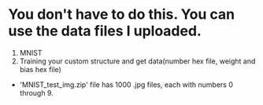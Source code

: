 # You don't have to do this. You can use the data files I uploaded.

1. MNIST
2. Training your custom structure and get data(number hex file, weight and bias hex file)

* 'MNIST_test_img.zip' file has 1000 .jpg files, each with numbers 0 through 9.
